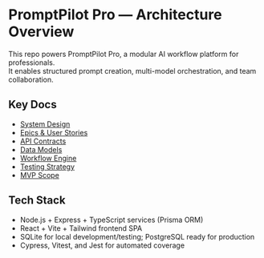 # PromptPilot Pro — Architecture Overview

This repo powers PromptPilot Pro, a modular AI workflow platform for professionals.  
It enables structured prompt creation, multi-model orchestration, and team collaboration.

## Key Docs
- [System Design](./SYSTEM_DESIGN.md)
- [Epics & User Stories](./EPICS.md)
- [API Contracts](./API.md)
- [Data Models](./DATA_MODELS.md)
- [Workflow Engine](./WORKFLOW_ENGINE.md)
- [Testing Strategy](../TESTING.md)
- [MVP Scope](./MVP_SCOPE.md)

## Tech Stack
- Node.js + Express + TypeScript services (Prisma ORM)
- React + Vite + Tailwind frontend SPA
- SQLite for local development/testing; PostgreSQL ready for production
- Cypress, Vitest, and Jest for automated coverage